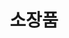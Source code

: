 ---
title: 소장품
banner:
  title:
  summary:
  imageLink: /img/pagebanner/exhibition/items.jpg
  itemLink:
---